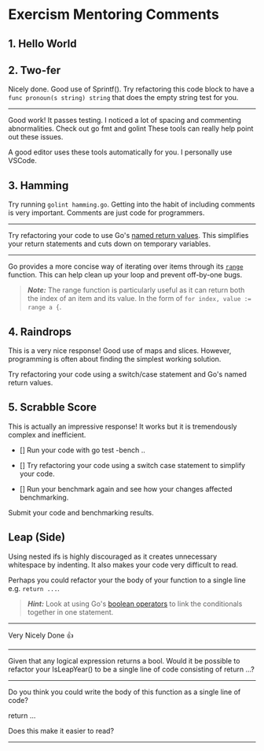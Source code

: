 Exercism Mentoring Comments
===========================

## 1. Hello World

## 2. Two-fer

Nicely done. Good use of Sprintf(). Try refactoring this code block to have a `func pronoun(s string) string` that does the empty string test for you.

---

Good work! It passes testing. I noticed a lot of spacing and commenting abnormalities. Check out go fmt and golint These tools can really help point out these issues.

A good editor uses these tools automatically for you. I personally use VSCode.


## 3. Hamming

Try running `golint hamming.go`. Getting into the habit of including comments is very important. Comments are just code for programmers.

---

Try refactoring your code to use Go's [named return values](https://tour.golang.org/basics/7). This simplifies your return statements and cuts down on temporary variables.

---

Go provides a more concise way of iterating over items through its [`range`](https://gobyexample.com/range) function. This can help clean up your loop and prevent off-by-one bugs.

> ***Note:*** The range function is particularly useful as it can return both the index of an item and its value. In the form of `for index, value := range a {`.

## 4. Raindrops

This is a very nice response! Good use of maps and slices. However, programming is often about finding the simplest working solution. 

Try refactoring your code using a switch/case statement and Go's named return values.

## 5. Scrabble Score

This is actually an impressive response! It works but it is tremendously complex and inefficient.

- [] Run your code with go test -bench ..

- [] Try refactoring your code using a switch case statement to simplify your code.

- [] Run your benchmark again and see how your changes affected benchmarking.

Submit your code and benchmarking results.



## Leap (Side)

Using nested ifs is highly discouraged as it creates unnecessary whitespace by indenting. It also makes your code very difficult to read. 

Perhaps you could refactor your the body of your function to a single line e.g. `return ...`.

>***Hint:*** Look at using Go's [boolean operators](https://golang.org/ref/spec#Operators_and_punctuation) to link the conditionals together in one statement.

***

Very Nicely Done 👍

***

Given that any logical expression returns a bool. Would it be possible to refactor your IsLeapYear() to be a single line of code consisting of return ...?

---

Do you think you could write the body of this function as a single line of code?

return ...

Does this make it easier to read?

---

